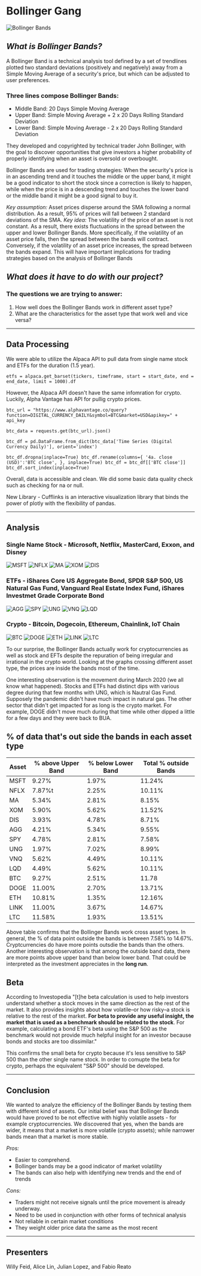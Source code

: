 # **Bollinger Gang**
![Bollinger Bands](graphs/bollingerbands.jpg)
## *What is Bollinger Bands?*
A Bollinger Band is a technical analysis tool defined by a set of trendlines plotted two standard deviations (positively and negatively) away from a Simple Moving Average of a security's price, but which can be adjusted to user preferences.
### Three lines compose Bollinger Bands:
- Middle Band: 20 Days Simple Moving Average
- Upper Band: Simple Moving Average + 2 x 20 Days Rolling Standard Deviation
- Lower Band: Simple Moving Average - 2 x 20 Days Rolling Standard Deviation

They developed and copyrighted by technical trader John Bollinger, with the goal to discover opportunities that give investors a higher probability of properly identifying when an asset is oversold or overbought.

Bollinger Bands are used for trading strategies: When the security's price is in an ascending trend and it touches the middle or the upper band, it might be a good indicator to short the stock since a correction is likely to happen, while when the price is in a descending trend and touches the lower band or the middle band it might be a good signal to buy it. 

*Key assumption:* Asset prices disperse around the SMA following a normal distribution. As a result, 95% of prices will fall between 2 standard deviations of the SMA. 
*Key idea:* The volatility of the price of an asset is not constant. As a result, there exists fluctuations in the spread between the upper and lower Bollinger Bands. More specifically, if the volatility of an asset price falls, then the spread between the bands will contract. Conversely, if the volatility of an asset price increases, the spread between the bands expand. This will have important implications for trading strategies based on the analysis of Bollinger Bands

## *What does it have to do with our project?*
### The questions we are trying to answer: 
1. How well does the Bollinger Bands work in different asset type?
2. What are the characteristics for the asset type that work well and vice versa?

---

## Data Processing
We were able to utilize the Alpaca API to pull data from single name stock and ETFs for the duration (1.5 year). 

`etfs = alpaca.get_barset(tickers, timeframe, start = start_date, end = end_date, limit = 1000).df`

However, the Alpaca API doesn't have the same infomration for crypto. Luckily, Alpha Vantage has API for pullig crypto prices. 

`btc_url = "https://www.alphavantage.co/query?function=DIGITAL_CURRENCY_DAILY&symbol=BTC&market=USD&apikey=" + api_key`

`btc_data = requests.get(btc_url).json()`

`btc_df = pd.DataFrame.from_dict(btc_data['Time Series (Digital Currency Daily)'], orient='index')`

`btc_df.dropna(inplace=True)
btc_df.rename(columns={
    '4a. close (USD)':'BTC close',
}, inplace=True)
btc_df = btc_df[['BTC close']]
btc_df.sort_index(inplace=True)`

Overall, data is accessible and clean. We did some basic data quality check such as checking for na or null. 

New Library - Cufflinks is an interactive visualization library that binds the power of plotly with the flexibility of pandas. 

---

## Analysis
### Single Name Stock - Microsoft, Netflix, MasterCard, Exxon, and Disney
![MSFT](graphs/msft.jpg) 
![NFLX](graphs/nflx.jpg)
![MA](graphs/ma.jpg)
![XOM](graphs/xom.jpg)
![DIS](graphs/dis.jpg)
### ETFs - iShares Core US Aggregate Bond, SPDR S&P 500, US Natural Gas Fund, Vanguard Real Estate Index Fund, iShares Investmet Grade Corporate Bond
![AGG](graphs/agg.jpg) 
![SPY](graphs/spy.jpg)
![UNG](graphs/ung.jpg)
![VNQ](graphs/vnq.jpg)
![LQD](graphs/lqd.jpg)
### Crypto - Bitcoin, Dogecoin, Ethereum, Chainlink, IoT Chain
![BTC](graphs/btc.jpg) 
![DOGE](graphs/doge.jpg)
![ETH](graphs/eth.jpg)
![LINK](graphs/link.jpg)
![LTC](graphs/ltc.jpg)

To our surprise, the Bollinger Bands actually work for cryptocurrencies as well as stock and EFTs despite the repuration of being irregular and irrational in the crypto world. Looking at the graphs crossing different asset type, the prices are inside the bands most of the time. 

One interesting observation is the movement during March 2020 (we all know what happened). Stocks and ETFs had distinct dips with various degree during that few months with UNG, which is Nautral Gas Fund. Supposely the pandemic didn't have much impact in natural gas. The other sector that didn't get impacted for as long is the crypto market. For example, DOGE didn't move much during that time while other dipped a little for a few days and they were back to BUA. 


## % of data that's out side the bands in each asset type
| Asset | % above Upper Band | % below Lower Band | Total % outside Bands |
| ----------- | ----------- | ----------- | ----------- |
| MSFT | 9.27% | 1.97% | 11.24% |
| NFLX | 7.87%t | 2.25% | 10.11% |
| MA | 5.34% | 2.81% | 8.15% |
| XOM | 5.90% | 5.62% | 11.52% |
| DIS | 3.93% | 4.78% | 8.71% |
| AGG | 4.21% | 5.34% | 9.55% |
| SPY | 4.78% | 2.81% | 7.58% |
| UNG | 1.97% | 7.02% | 8.99% |
| VNQ | 5.62% | 4.49% | 10.11% |
| LQD | 4.49% | 5.62% | 10.11% |
| BTC | 9.27% | 2.51% | 11.78 |
| DOGE | 11.00% | 2.70% | 13.71% |
| ETH | 10.81% | 1.35% | 12.16% |
| LINK | 11.00% | 3.67% | 14.67% |
| LTC | 11.58% | 1.93% | 13.51% |

Above table confirms that the Bollinger Bands work cross asset types. In general, the % of data point outside the bands is between 7.58% to 14.67%. Cryptcurrencies do have more points outsdie the bands than the others. Another interesting observation is that among the outside band data, there are more points above upper band than below lower band. That could  be interpreted as the investment appreciates in the **long run**. 

## Beta
According to Investopedia "[t]he beta calculation is used to help investors understand whether a stock moves in the same direction as the rest of the market. It also provides insights about how volatile–or how risky–a stock is relative to the rest of the market. **For beta to provide any useful insight, the market that is used as a benchmark should be related to the stock**. For example, calculating a bond ETF's beta using the S&P 500 as the benchmark would not provide much helpful insight for an investor because bonds and stocks are too dissimilar."

This confirms the small beta for crypto because it's less sensitive to S&P 500 than the other single name stock. In order to comupte the beta for crypto, perhaps the equivalent "S&P 500" should be developed. 

---

## Conclusion
We wanted to analyze the efficiency of the Bollinger Bands by testing them with different kind of assets. Our initial belief was that Bollinger Bands would have proved to be not effective with highly volatile assets - for example cryptocurrencies. We discovered that yes, when the bands are wider, it means that a market is more volatile (crypto assets); while narrower bands mean that a market is more stable.

*Pros:*
- Easier to comprehend.           
- Bollinger bands may be a good indicator of market volatility
- The bands can also help with identifying new trends and the end of trends         

*Cons:*
- Traders might not receive signals until the price movement is already underway.
- Need to be used in conjunction with other forms of technical analysis 
- Not reliable in certain market conditions
- They weight older price data the same as the most recent

---
## Presenters
Willy Feid, Alice Lin, Julian Lopez, and Fabio Reato 



